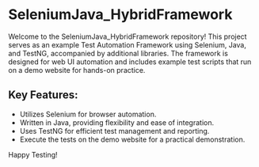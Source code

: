 # SeleniumJava_HybridFramework

Welcome to the SeleniumJava_HybridFramework repository! This project serves as an example Test Automation Framework using Selenium, Java, and TestNG, accompanied by additional libraries. The framework is designed for web UI automation and includes example test scripts that run on a demo website for hands-on practice.

## Key Features:
- Utilizes Selenium for browser automation.
- Written in Java, providing flexibility and ease of integration.
- Uses TestNG for efficient test management and reporting.
- Execute the tests on the demo website for a practical demonstration.
  
Happy Testing!
